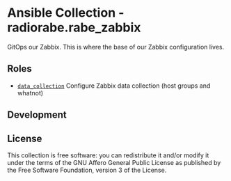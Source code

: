 # Ansible Collection - radiorabe.rabe_zabbix

GitOps our Zabbix. This is where the base of our Zabbix configuration lives.

## Roles

* [`data_collection`](https://github.com/radiorabe/ansible-collection-rabe_zabbix/tree/main/roles/data_collection) Configure Zabbix data collection (host groups and whatnot)

## Development

## License

This collection is free software: you can redistribute it and/or modify it under the terms of the GNU Affero General Public License as published by the Free Software Foundation, version 3 of the License.
